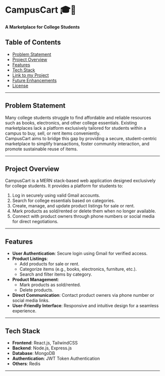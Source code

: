 # CampusCart 🎓🛒  
**A Marketplace for College Students**

## Table of Contents  
- [Problem Statement](#problem-statement)  
- [Project Overview](#project-overview)  
- [Features](#features)  
- [Tech Stack](#tech-stack)  
- [Link to my Project](#access-to-my-process) 
- [Future Enhancements](#future-enhancements)  
- [License](#license)  

---

## Problem Statement  
Many college students struggle to find affordable and reliable resources such as books, electronics, and other college essentials. Existing marketplaces lack a platform exclusively tailored for students within a campus to buy, sell, or rent items conveniently.  
CampusCart aims to bridge this gap by providing a secure, student-centric marketplace to simplify transactions, foster community interaction, and promote sustainable reuse of items.

---

## Project Overview  
CampusCart is a MERN stack-based web application designed exclusively for college students. It provides a platform for students to:  
1. Log in securely using valid Gmail accounts.  
2. Search for college essentials based on categories.  
3. Create, manage, and update product listings for sale or rent.  
4. Mark products as sold/rented or delete them when no longer available.  
5. Connect with product owners through phone numbers or social media for direct negotiations.

---

## Features  
- **User Authentication**: Secure login using Gmail for verified access.  
- **Product Listings**:  
  - Add products for sale or rent.  
  - Categorize items (e.g., books, electronics, furniture, etc.).  
  - Search and filter items by category.  
- **Product Management**:  
  - Mark products as sold/rented.  
  - Delete products.  
- **Direct Communication**: Contact product owners via phone number or social media links.  
- **User-Friendly Interface**: Responsive and intuitive design for a seamless experience.  

---

## Tech Stack  
- **Frontend**: React.js, TailwindCSS  
- **Backend**: Node.js, Express.js  
- **Database**: MongoDB  
- **Authentication**: JWT Token Authentication  
- **Others**: Redis 

---


